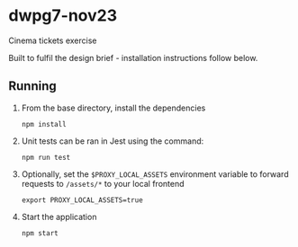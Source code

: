 # dwpg7-nov23
Cinema tickets exercise

Built to fulfil the design brief - installation instructions follow below.

## Running ##


1. From the base directory, install the dependencies

    ```
    npm install
    ```

1. Unit tests can be ran in Jest using the command:
    ```
    npm run test
    ```

1. Optionally, set the `$PROXY_LOCAL_ASSETS` environment variable to forward requests to `/assets/*` to your local frontend

    ```
    export PROXY_LOCAL_ASSETS=true
    ```

1. Start the application

    ```
    npm start
    ```